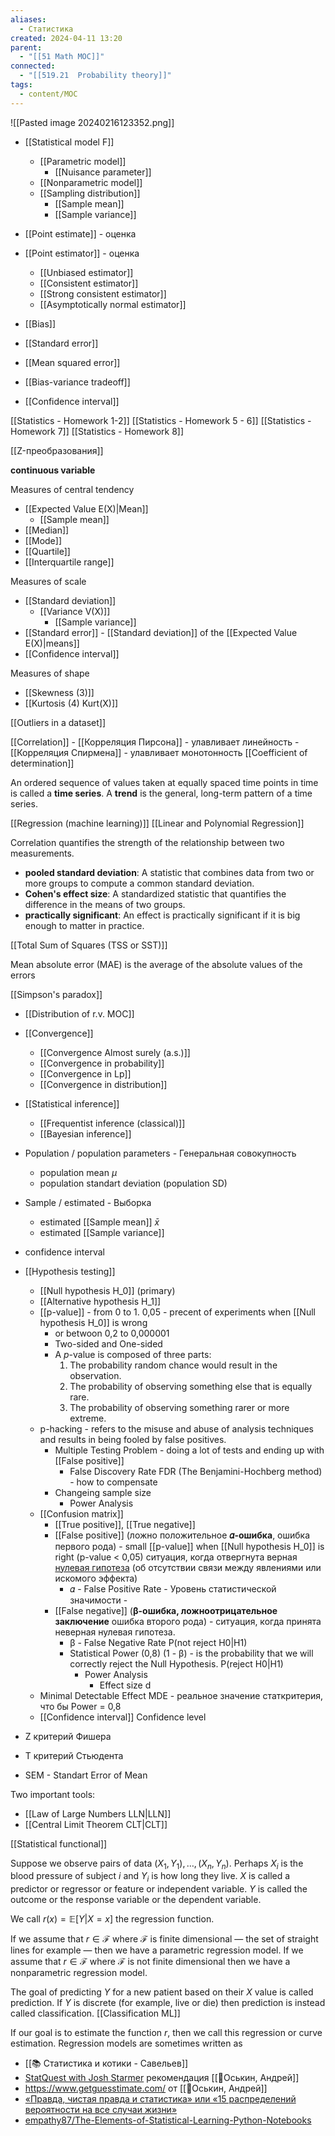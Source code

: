 ```yaml
---
aliases:
  - Статистика
created: 2024-04-11 13:20
parent:
  - "[[51 Math MOC]]"
connected:
  - "[[519.21  Probability theory]]"
tags:
  - content/MOC
---
```


![[Pasted image 20240216123352.png]]


- [[Statistical model F]]
    - [[Parametric model]]
        - [[Nuisance parameter]]
    - [[Nonparametric model]]
    - [[Sampling distribution]]
        - [[Sample mean]]
        - [[Sample variance]]

- [[Point estimate]] - оценка
- [[Point estimator]] - оценка
    - [[Unbiased estimator]]
    - [[Consistent estimator]]
    - [[Strong consistent estimator]]
    - [[Asymptotically normal estimator]]
- [[Bias]]
- [[Standard error]]
- [[Mean squared error]]
- [[Bias-variance tradeoff]]
- [[Confidence interval]]


[[Statistics - Homework 1-2]]
[[Statistics - Homework 5 - 6]]
[[Statistics - Homework 7]]
[[Statistics - Homework 8]]


[[Z-преобразования]]

**continuous variable**


Measures of central tendency
- [[Expected Value E(X)|Mean]]
    - [[Sample mean]]
- [[Median]]
- [[Mode]]
- [[Quartile]]
- [[Interquartile range]]

Measures of scale
- [[Standard deviation]]
    - [[Variance V(X)]]
        - [[Sample variance]]
- [[Standard error]] - [[Standard deviation]] of the [[Expected Value E(X)|means]]
- [[Confidence interval]]

Measures of shape
- [[Skewness (3)]] 
- [[Kurtosis (4) Kurt(X)]] 

[[Outliers in a dataset]]

[[Correlation]]
    - [[Корреляция Пирсона]] - улавливает линейность
    - [[Корреляция Спирмена]] - улавливает монотонность
[[Coefficient of determination]]



An ordered sequence of values taken at equally spaced time points in time is called a **time series**.
A **trend** is the general, long-term pattern of a time series.


[[Regression (machine learning)]]
    [[Linear and Polynomial Regression]]

Correlation quantifies the strength of the relationship between two measurements.

* **pooled standard deviation**: A statistic that combines data from two or more groups to compute a common standard deviation.
* **Cohen's effect size**: A standardized statistic that quantifies the difference in the means of two groups.
* **practically significant**: An effect is practically significant if it is big enough to matter in practice.



[[Total Sum of Squares (TSS or SST)]]




Mean absolute error (MAE) is the average of the absolute values of the errors

[[Simpson's paradox]]



- [[Distribution of r.v. MOC]]

- [[Convergence]]
    - [[Convergence Almost surely (a.s.)]] 
    - [[Convergence in probability]] 
    - [[Convergence in Lp]] 
    - [[Convergence in distribution]]

- [[Statistical inference]]
    - [[Frequentist inference (classical)]]
    - [[Bayesian inference]]


- Population / population parameters - Генеральная совокупность
    - population mean $\mu$
    - population standart deviation (population SD)
- Sample / estimated - Выборка
    - estimated [[Sample mean]] $\bar{x}$
    - estimated [[Sample variance]]
- confidence interval
- [[Hypothesis testing]]
    - [[Null hypothesis H_0]]  (primary)
    - [[Alternative hypothesis H_1]]
    - [[p-value]] - from 0 to 1. 0,05 - precent of experiments when  [[Null hypothesis H_0]] is wrong
        - or betwoon 0,2 to 0,000001
        - Two-sided and One-sided
        - A $p$-value is composed of three parts:
            1. The probability random chance would result in the observation.
            2. The probability of observing something else that is equally rare.
            3. The probability of observing something rarer or more extreme.
    - p-hacking  -  refers to the misuse and abuse of analysis techniques and results in being fooled by false positives.
        - Multiple Testing Problem - doing a lot of tests and ending up with [[False positive]]
            - False Discovery Rate FDR (The Benjamini-Hochberg method) - how to compensate
        - Changeing sample size
            - Power Analysis
    - [[Confusion matrix]]
        - [[True positive]], [[True negative]]
        - [[False positive]] (ложно положительное **𝛼-ошибка**, ошибка первого рода) - small [[p-value]] when [[Null hypothesis H_0]] is right (p-value < 0,05) ситуация, когда отвергнута верная [нулевая гипотеза](https://ru.wikipedia.org/wiki/%D0%9D%D1%83%D0%BB%D0%B5%D0%B2%D0%B0%D1%8F_%D0%B3%D0%B8%D0%BF%D0%BE%D1%82%D0%B5%D0%B7%D0%B0 "Нулевая гипотеза") (об отсутствии связи между явлениями или искомого эффекта)
            - 𝛼 - False Positive Rate  - Уровень статистической значимости - 
        - [[False negative]] (**β-ошибка, ложноотрицательное заключение** ошибка второго рода) - ситуация, когда принята неверная нулевая гипотеза.
            - β - False Negative Rate P(not reject H0|H1)
            - Statistical Power (0,8) (1 - β) - is the probability that we will correctly reject the Null Hypothesis. P(reject H0|H1)
                - Power Analysis
                    - Effect size d
    - Minimal Detectable Effect MDE - реальное значение статкритерия, что бы Power = 0,8
    - [[Confidence interval]] Confidence level


- Z критерий Фишера
- T критерий Стьюдента
- SEM - Standart Error of Mean


Two important tools: 
- [[Law of Large Numbers LLN|LLN]]
- [[Central Limit Theorem CLT|CLT]]


[[Statistical functional]]





Suppose we observe pairs of data $(X_1, Y_1), \ldots, (X_n, Y_n)$. 
Perhaps $X_i$ is the blood pressure of subject $i$ and $Y_i$ is how long they live. 
$X$ is called a predictor or regressor or feature or independent variable. 
$Y$ is called the outcome or the response variable or the dependent variable. 

We call $r(x) = \mathbb{E}[Y|X = x]$ the regression function. 

If we assume that $r \in \mathcal{F}$ where $\mathcal{F}$ is finite dimensional — the set of straight lines for example — then we have a parametric regression model. 
If we assume that $r \in \mathcal{F}$ where $\mathcal{F}$ is not finite dimensional then we have a nonparametric regression model. 

The goal of predicting $Y$ for a new patient based on their $X$ value is called prediction. 
If $Y$ is discrete (for example, live or die) then prediction is instead called classification. [[Classification ML]]

If our goal is to estimate the function $r$, then we call this regression or curve estimation. Regression models are sometimes written as













- [[📚 Статистика и котики - Савельев]]
- [StatQuest with Josh Starmer](https://www.youtube.com/user/joshstarmer)  рекомендация [[👤Оськин, Андрей]]
- https://www.getguesstimate.com/ от [[👤Оськин, Андрей]]
- [«Правда, чистая правда и статистика» или «15 распределений вероятности на все случаи жизни»](https://habr.com/ru/post/311092/#Pirson)
- [empathy87/The-Elements-of-Statistical-Learning-Python-Notebooks](https://github.com/empathy87/The-Elements-of-Statistical-Learning-Python-Notebooks)